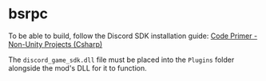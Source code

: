 # bsrpc

To be able to build, follow the Discord SDK installation guide: [Code Primer - Non-Unity Projects (Csharp)
](https://discord.com/developers/docs/game-sdk/sdk-starter-guide#code-primer-nonunity-projects-csharp)

The `discord_game_sdk.dll` file must be placed into the `Plugins` folder alongside the mod's DLL for it to function.